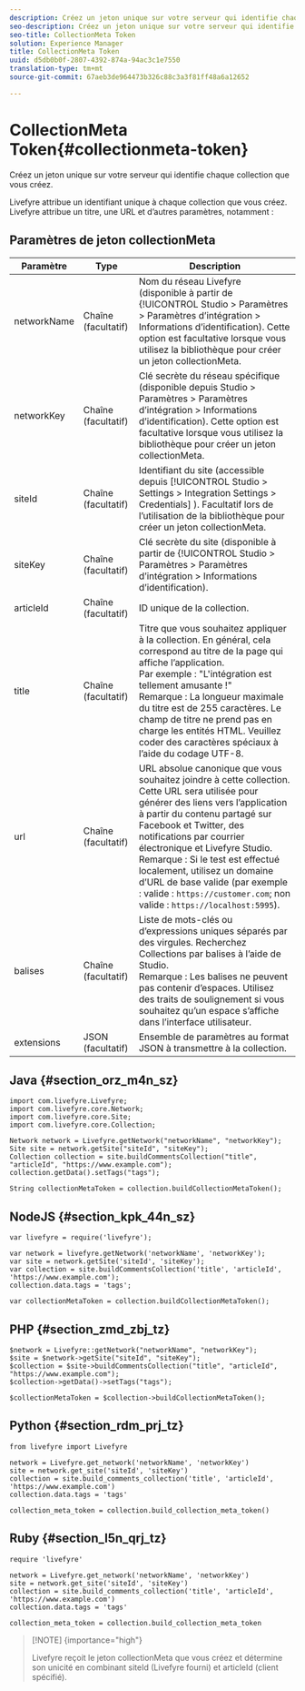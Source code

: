 ```yaml
---
description: Créez un jeton unique sur votre serveur qui identifie chaque collection que vous créez.
seo-description: Créez un jeton unique sur votre serveur qui identifie chaque collection que vous créez.
seo-title: CollectionMeta Token
solution: Experience Manager
title: CollectionMeta Token
uuid: d5db0b0f-2807-4392-874a-94ac3c1e7550
translation-type: tm+mt
source-git-commit: 67aeb3de964473b326c88c3a3f81ff48a6a12652

---
```



# CollectionMeta Token{#collectionmeta-token}

Créez un jeton unique sur votre serveur qui identifie chaque collection que vous créez.

Livefyre attribue un identifiant unique à chaque collection que vous créez. Livefyre attribue un titre, une URL et d’autres paramètres, notamment :

## Paramètres de jeton collectionMeta

| Paramètre | Type | Description |
|--- |--- |--- |
| networkName | Chaîne (facultatif) | Nom du réseau Livefyre (disponible à partir de {!UICONTROL Studio &gt; Paramètres &gt; Paramètres d’intégration &gt; Informations d’identification). Cette option est facultative lorsque vous utilisez la bibliothèque pour créer un jeton collectionMeta. |
| networkKey | Chaîne (facultatif) | Clé secrète du réseau spécifique (disponible depuis Studio &gt; Paramètres &gt; Paramètres d’intégration &gt; Informations d’identification). Cette option est facultative lorsque vous utilisez la bibliothèque pour créer un jeton collectionMeta. |
| siteId | Chaîne (facultatif) | Identifiant du site (accessible depuis [!UICONTROL Studio > Settings > Integration Settings > Credentials] ). Facultatif lors de l’utilisation de la bibliothèque pour créer un jeton collectionMeta. |
| siteKey | Chaîne (facultatif) | Clé secrète du site (disponible à partir de {!UICONTROL Studio &gt; Paramètres &gt; Paramètres d’intégration &gt; Informations d’identification). |
| articleId | Chaîne (facultatif) | ID unique de la collection. |
| title | Chaîne (facultatif) | Titre que vous souhaitez appliquer à la collection. En général, cela correspond au titre de la page qui affiche l’application. <br>Par exemple : "L'intégration est tellement amusante !" <br>Remarque :  La longueur maximale du titre est de 255 caractères. Le champ de titre ne prend pas en charge les entités HTML. Veuillez coder des caractères spéciaux à l’aide du codage UTF-8. |
| url | Chaîne (facultatif) | URL absolue canonique que vous souhaitez joindre à cette collection. Cette URL sera utilisée pour générer des liens vers l’application à partir du contenu partagé sur Facebook et Twitter, des notifications par courrier électronique et Livefyre Studio. <br>Remarque :  Si le test est effectué localement, utilisez un domaine d’URL de base valide (par exemple : valide : `https://customer.com`; non valide : `https://localhost:5995`). |
| balises | Chaîne (facultatif) | Liste de mots-clés ou d’expressions uniques séparés par des virgules. Recherchez Collections par balises à l’aide de Studio.  </br>Remarque :  Les balises ne peuvent pas contenir d’espaces. Utilisez des traits de soulignement si vous souhaitez qu’un espace s’affiche dans l’interface utilisateur. |
| extensions | JSON (facultatif) | Ensemble de paramètres au format JSON à transmettre à la collection. |

## Java {#section_orz_m4n_sz}

```
import com.livefyre.Livefyre; 
import com.livefyre.core.Network; 
import com.livefyre.core.Site; 
import com.livefyre.core.Collection; 
  
Network network = Livefyre.getNetwork("networkName", "networkKey"); 
Site site = network.getSite("siteId", "siteKey"); 
Collection collection = site.buildCommentsCollection("title", "articleId", "https://www.example.com"); 
collection.getData().setTags("tags"); 
  
String collectionMetaToken = collection.buildCollectionMetaToken();
```

## NodeJS {#section_kpk_44n_sz}

```
var livefyre = require('livefyre'); 
  
var network = livefyre.getNetwork('networkName', 'networkKey'); 
var site = network.getSite('siteId', 'siteKey'); 
var collection = site.buildCommentsCollection('title', 'articleId', 'https://www.example.com'); 
collection.data.tags = 'tags'; 
  
var collectionMetaToken = collection.buildCollectionMetaToken(); 
```

## PHP {#section_zmd_zbj_tz}

```
$network = Livefyre::getNetwork("networkName", "networkKey"); 
$site = $network->getSite("siteId", "siteKey"); 
$collection = $site->buildCommentsCollection("title", "articleId", "https://www.example.com"); 
$collection->getData()->setTags("tags"); 
  
$collectionMetaToken = $collection->buildCollectionMetaToken();
```

## Python {#section_rdm_prj_tz}

```
from livefyre import Livefyre 
  
network = Livefyre.get_network('networkName', 'networkKey') 
site = network.get_site('siteId', 'siteKey') 
collection = site.build_comments_collection('title', 'articleId', 'https://www.example.com') 
collection.data.tags = 'tags' 
  
collection_meta_token = collection.build_collection_meta_token()
```

## Ruby {#section_l5n_qrj_tz}

```
require 'livefyre' 
  
network = Livefyre.get_network('networkName', 'networkKey') 
site = network.get_site('siteId', 'siteKey') 
collection = site.build_comments_collection('title', 'articleId', 'https://www.example.com') 
collection.data.tags = 'tags' 
  
collection_meta_token = collection.build_collection_meta_token 
```

>[!NOTE] {importance="high"}
>
>Livefyre reçoit le jeton collectionMeta que vous créez et détermine son unicité en combinant siteId (Livefyre fourni) et articleId (client spécifié).

